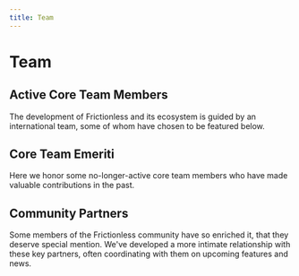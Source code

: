 ```yaml
---
title: Team
---
```


# Team

## Active Core Team Members

The development of Frictionless and its ecosystem is guided by an international team, some of whom have chosen to be featured below.

<TeamProfile
	v-for="profile in team"
	:key="profile.name"
	:profile="profile"
	:title-visible="titleVisible" />


## Core Team Emeriti

Here we honor some no-longer-active core team members who have made valuable contributions in the past.

<TeamProfile
	v-for="profile in teamEmeriti"
	:key="profile.name"
	:profile="profile"
	:title-visible="titleVisible" />


## Community Partners

Some members of the Frictionless community have so enriched it, that they deserve special mention. We've developed a more intimate relationship with these key partners, often coordinating with them on upcoming features and news.

<TeamProfile
	v-for="profile in partners"
	:key="profile.name"
	:profile="profile"
	:title-visible="titleVisible" />


<script>
// import data from './data.json'
var team = [{
	name: 'Rufus Pollock',
	title: 'Benevolent Dictator For Life',
	city: 'Paris, France',
	languages: ['en', 'fr'],
	github: 'rufuspollock',
	twitter: 'rufuspollock',
	work: {
		role: 'Creator',
		org: 'FrictionlessData'
	},
	reposOfficial: [
		'frictionlessdata/*', 'datopian/*'
	],
	links: [
		'https://rufuspollock.com/'
	]
}]

team = team.concat([
	{
		name: 'Monika Popova',
		title: 'Design Czar',
		city: 'Sofia, Bulgaria',
		languages: ['en', 'de'],
		github: 'monikappv',
		work: {
			role: 'Designer',
			org: 'FrictionlessData'
		},
		reposOfficial: [
			'frictionlessdata/*', 'datopian/*'
		]
	}	
])

var partners = [
	{
		name: 'John Chodacki,',
		title: 'Organizer of CSVConf US',
		city: 'Atlanta, GA, USA',
		languages: ['en'],
		work: {
			org: 'California Digital Library'
		}
	}
]

export default {
  data () {
		return {
			team: team,
			teamEmeriti: [],
			partners: partners
		}
  }
}
</script>

